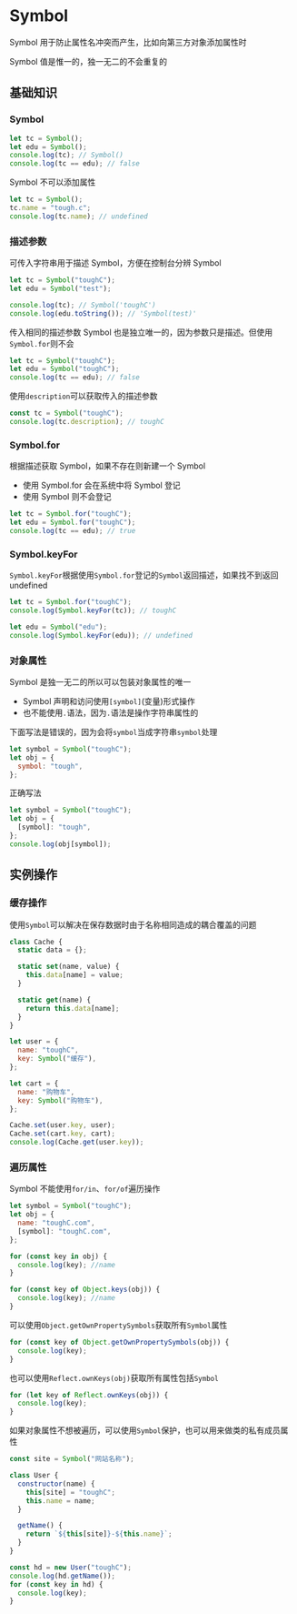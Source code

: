 # Symbol

Symbol 用于防止属性名冲突而产生，比如向第三方对象添加属性时

Symbol 值是惟一的，独一无二的不会重复的

## 基础知识

### Symbol

```javascript
let tc = Symbol();
let edu = Symbol();
console.log(tc); // Symbol()
console.log(tc == edu); // false
```

Symbol 不可以添加属性

```javascript
let tc = Symbol();
tc.name = "tough.c";
console.log(tc.name); // undefined
```

### 描述参数

可传入字符串用于描述 Symbol，方便在控制台分辨 Symbol

```javascript
let tc = Symbol("toughC");
let edu = Symbol("test");

console.log(tc); // Symbol('toughC')
console.log(edu.toString()); // 'Symbol(test)'
```

传入相同的描述参数 Symbol 也是独立唯一的，因为参数只是描述。但使用<code>Symbol.for</code>则不会

```javascript
let tc = Symbol("toughC");
let edu = Symbol("toughC");
console.log(tc == edu); // false
```

使用<code>description</code>可以获取传入的描述参数

```javascript
const tc = Symbol("toughC");
console.log(tc.description); // toughC
```

### Symbol.for

根据描述获取 Symbol，如果不存在则新建一个 Symbol

- 使用 Symbol.for 会在系统中将 Symbol 登记
- 使用 Symbol 则不会登记

```javascript
let tc = Symbol.for("toughC");
let edu = Symbol.for("toughC");
console.log(tc == edu); // true
```

### Symbol.keyFor

<code>Symbol.keyFor</code>根据使用<code>Symbol.for</code>登记的<code>Symbol</code>返回描述，如果找不到返回 undefined

```javascript
let tc = Symbol.for("toughC");
console.log(Symbol.keyFor(tc)); // toughC

let edu = Symbol("edu");
console.log(Symbol.keyFor(edu)); // undefined
```

### 对象属性

Symbol 是独一无二的所以可以包装对象属性的唯一

- Symbol 声明和访问使用<code>[symbol]</code>(变量)形式操作
- 也不能使用<code>.</code>语法，因为<code>.</code>语法是操作字符串属性的

下面写法是错误的，因为会将<code>symbol</code>当成字符串<code>symbol</code>处理

```javascript
let symbol = Symbol("toughC");
let obj = {
  symbol: "tough",
};
```

正确写法

```javascript
let symbol = Symbol("toughC");
let obj = {
  [symbol]: "tough",
};
console.log(obj[symbol]);
```

## 实例操作

### 缓存操作

使用<code>Symbol</code>可以解决在保存数据时由于名称相同造成的耦合覆盖的问题

```javascript
class Cache {
  static data = {};

  static set(name, value) {
    this.data[name] = value;
  }

  static get(name) {
    return this.data[name];
  }
}

let user = {
  name: "toughC",
  key: Symbol("缓存"),
};

let cart = {
  name: "购物车",
  key: Symbol("购物车"),
};

Cache.set(user.key, user);
Cache.set(cart.key, cart);
console.log(Cache.get(user.key));
```

### 遍历属性

Symbol 不能使用<code>for/in</code>、<code>for/of</code>遍历操作

```javascript
let symbol = Symbol("toughC");
let obj = {
  name: "toughC.com",
  [symbol]: "toughC.com",
};

for (const key in obj) {
  console.log(key); //name
}

for (const key of Object.keys(obj)) {
  console.log(key); //name
}
```

可以使用<code>Object.getOwnPropertySymbols</code>获取所有<code>Symbol</code>属性

```javascript
for (const key of Object.getOwnPropertySymbols(obj)) {
  console.log(key);
}
```

也可以使用<code>Reflect.ownKeys(obj)</code>获取所有属性包括<code>Symbol</code>

```javascript
for (let key of Reflect.ownKeys(obj)) {
  console.log(key);
}
```

如果对象属性不想被遍历，可以使用<code>Symbol</code>保护，也可以用来做类的私有成员属性

```javascript
const site = Symbol("网站名称");

class User {
  constructor(name) {
    this[site] = "toughC";
    this.name = name;
  }

  getName() {
    return `${this[site]}-${this.name}`;
  }
}

const hd = new User("toughC");
console.log(hd.getName());
for (const key in hd) {
  console.log(key);
}
```
